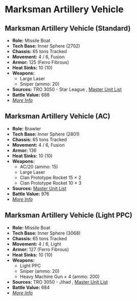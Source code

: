 # Marksman Artillery Vehicle 

## Marksman Artillery Vehicle (Standard) 

- **Role:** Missile Boat 
- **Tech Base:** Inner Sphere (2702) 
- **Chassis:** 65 tons Tracked 
- **Movement:** 4 / 6, Fusion 
- **Armor:** 125 (Ferro Fibrous) 
- **Heat Sinks:** 10 (10) 
- **Weapons:** 
  - Large Laser 
  - Sniper (ammo: 20) 
- **Sources:** TRO 3050 - Star League , [Master Unit List](http://masterunitlist.info/Unit/Details/2077) 
- **Battle Value:** 688 
- [*More Info*](marksman_artillery_vehicle/marksman_artillery_vehicle_standard.md) 

## Marksman Artillery Vehicle (AC) 

- **Role:** Brawler 
- **Tech Base:** Inner Sphere (2801) 
- **Chassis:** 65 tons Tracked 
- **Movement:** 4 / 6, Fusion 
- **Armor:** 136 
- **Heat Sinks:** 10 (10) 
- **Weapons:** 
  - AC/20 (ammo: 15) 
  - Large Laser 
  - Clan Prototype Rocket 15 × 2 
  - Clan Prototype Rocket 10 × 3 
- **Sources:** [Master Unit List](http://masterunitlist.info/Unit/Details/2075) 
- **Battle Value:** 976 
- [*More Info*](marksman_artillery_vehicle/marksman_artillery_vehicle_ac.md) 

## Marksman Artillery Vehicle (Light PPC) 

- **Role:** Missile Boat 
- **Tech Base:** Inner Sphere (3068) 
- **Chassis:** 65 tons Tracked 
- **Movement:** 4 / 6, Light 
- **Armor:** 127 (Ferro Fibrous) 
- **Heat Sinks:** 10 (10) 
- **Weapons:** 
  - Light PPC 
  - Sniper (ammo: 20) 
  - Heavy Machine Gun × 4 (ammo: 200) 
- **Sources:** TRO 3050 - Jihad , [Master Unit List](http://masterunitlist.info/Unit/Details/2076) 
- **Battle Value:** 684 
- [*More Info*](marksman_artillery_vehicle/marksman_artillery_vehicle_light_ppc.md) 

